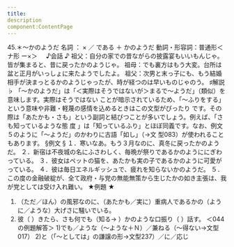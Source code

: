 ```yaml
---
title:
description
component:ContentPage
---
```



45.＊～かのようだ
名詞 ： × ／ である ＋ かのようだ
動詞・形容詞：普通形＜ナ形 ー×＞    
♪会話 ♪
祖父：自分の家での昔ながらの披露宴もいいもんじゃ。皆が集まると、昔に戻ったかのようじゃ。 祖母：でも裏方はもう大変。台所は盆と正月がいっしょに来たようでしたよ。 祖父：次男と末っ子にも、もう結婚相手が決まっとるかのようじゃったが、時が経つのは早いものじゃのう。
♯解説 ♭
「～かのようだ」は「＜実際はそうではないが＞まるで～ようだ」（類似）を意味します。実際はそうではない ことが暗示されているため、「～ふりをする」という意味や非難・軽蔑の感情を込めるときはこの文型がぴったり です。その際は「あたかも・さも」という副詞と結びつことが多いでしょう。例えば、「さも知っているような態 度 」は「知っているふり」とほぼ同義です。なお、例文５のように「～ようだ」のかわりに古語「如し」（→文
型083）が使われることもあります。
§例文 §
１．寒いなあ。もう３月なのに、真冬に戻ったかのようだ。
２．新宿は不夜城の名にふさわしく、毎晩が祭りであるかのようににぎわっている。
３．彼女はペットの猫を、あたかも実の子であるかのように可愛がっている。
４．彼は毎日エネルギッシュで、疲れを知らないかのようだ。
５．この度の金融破綻が、全て政府・与党の無能無策から生じたかの如き主張は、我が党としては受け入れ難い。
★例題 ★
1) （ただ／ほん）の風邪なのに、（あたかも／実に）重病人であるかの（ように／ような）大げさに騒いでいる。
2) 彼（ ）きたら、さも何でも（知る→ ）かのような口振り（ ）話す。 ＜044の例題解答＞
1)でも／ような（～ような＋Ｎ）／兼ねる（～得ない→文型017）
2)と（「～としては」の謙譲の形→文型237）／に／応じ
